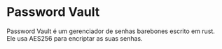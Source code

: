 # Password Vault
Password Vault é um gerenciador de senhas barebones escrito em rust.<br>
Ele usa AES256 para encriptar as suas senhas. 